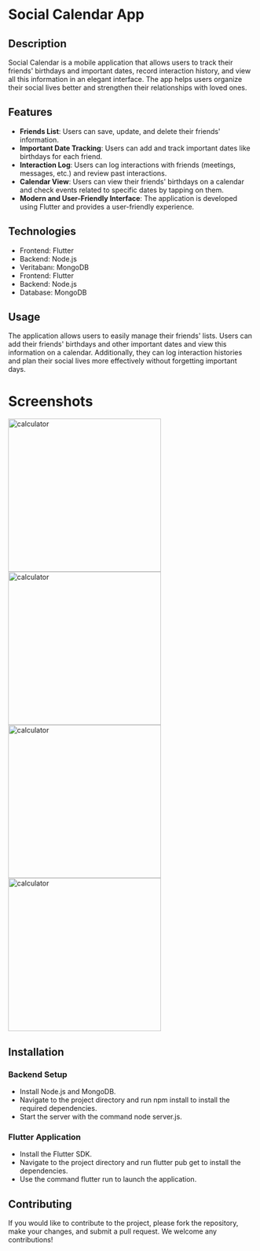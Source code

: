 # Social Calendar App

## Description

Social Calendar is a mobile application that allows users to track their friends' birthdays and important dates, record interaction history, and view all this information in an elegant interface. The app helps users organize their social lives better and strengthen their relationships with loved ones.

## Features

- **Friends List**: Users can save, update, and delete their friends' information.
- **Important Date Tracking**: Users can add and track important dates like birthdays for each friend.
- **Interaction Log**: Users can log interactions with friends (meetings, messages, etc.) and review past interactions.
- **Calendar View**: Users can view their friends' birthdays on a calendar and check events related to specific dates by tapping on them.
- **Modern and User-Friendly Interface**: The application is developed using Flutter and provides a user-friendly experience.

## Technologies

- Frontend: Flutter
- Backend: Node.js
- Veritabanı: MongoDB
- Frontend: Flutter
- Backend: Node.js
- Database: MongoDB


## Usage

The application allows users to easily manage their friends' lists. Users can add their friends' birthdays and other important dates and view this information on a calendar. Additionally, they can log interaction histories and plan their social lives more effectively without forgetting important days.

# Screenshots
<img width="311" alt="calculator" src="https://github.com/user-attachments/assets/4b01658c-3eaf-4365-87c2-714176796c28">   
<img width="311" alt="calculator" src="https://github.com/user-attachments/assets/e7fff7ca-615a-4b77-abb9-c0acde1fca65">   
<img width="311" alt="calculator" src="https://github.com/user-attachments/assets/5273d9d3-6883-4aa4-b291-ddbea2fde043">   
<img width="311" alt="calculator" src="https://github.com/user-attachments/assets/f5a8fb6b-5485-4ce9-ad52-8a4cf2238238">       

## Installation

### Backend Setup
- Install Node.js and MongoDB.
- Navigate to the project directory and run npm install to install the required dependencies.
- Start the server with the command node server.js.

### Flutter Application
- Install the Flutter SDK.
- Navigate to the project directory and run flutter pub get to install the dependencies.
- Use the command flutter run to launch the application.

## Contributing

If you would like to contribute to the project, please fork the repository, make your changes, and submit a pull request. We welcome any contributions!

 
